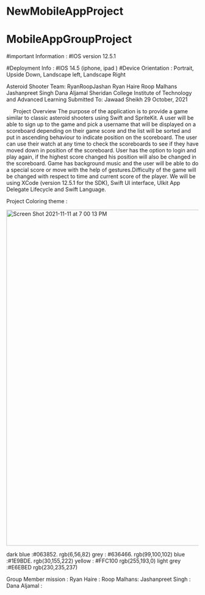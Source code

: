 # NewMobileAppProject
# MobileAppGroupProject

#important Information :
#IOS version 12.5.1

#Deployment Info : #IOS 14.5 (iphone, ipad ) #Device Orientation : Portrait, Upside Down, Landscape left, Landscape Right



Asteroid Shooter
Team: RyanRoopJashan
Ryan Haire 
Roop Malhans 
Jashanpreet Singh 
Dana Aljamal 
Sheridan College Institute of Technology and Advanced Learning
Submitted To: Jawaad Sheikh
29 October, 2021


 
Project Overview
The purpose of the application is to provide a game similar to classic asteroid shooters using Swift and SpriteKit. A user will be able to sign up to the game and pick a username that will be displayed on a scoreboard depending on their game score and the list will be sorted and put in ascending behaviour to indicate position on the scoreboard. The user can use their watch at any time to check the scoreboards to see if they have moved down in position of the scoreboard. User has the option to login and play again, if the highest score changed his position will also be changed in the scoreboard. 
Game has background music and the user will be able to do a special score or move with the help of gestures.Difficulty of the game will be changed with respect to time and current score of the player.
We will be using XCode (version 12.5.1 for the SDK), Swift UI interface, UIkit App Delegate Lifecycle and Swift Language.

Project Coloring theme : 

<img width="878" alt="Screen Shot 2021-11-11 at 7 00 13 PM" src="https://user-images.githubusercontent.com/68449449/141385875-63351509-b8c1-4cfa-9536-afbca3343d11.png">

dark blue :#063852. rgb(6,56,82)
grey : #636466.   rgb(99,100,102)
blue :#1E9BDE.  rgb(30,155,222)
yellow : #FFC100   rgb(255,193,0)
light grey :#E6EBED  rgb(230,235,237)



Group Member mission : 
Ryan Haire  : 
Roop Malhans:
Jashanpreet Singh :
Dana Aljamal :





